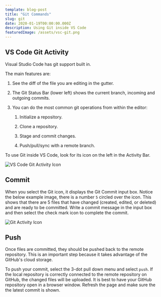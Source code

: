 ```yaml
---
template: blog-post
title: "Git Commands"
slug: git
date: 2020-01-19T00:00:00.000Z
description: Using Git inside VS Code
featuredImage: /assets/vsc-git.png
---
```


## VS Code Git Activity

Visual Studio Code has git support built in.

The main features are:

1. See the diff of the file you are editing in the gutter.

2. The Git Status Bar (lower left) shows the current branch, incoming and outgoing commits.

3. You can do the most common git operations from within the editor:

   1. Initialize a repository.

   2. Clone a repository.

   3. Stage and commit changes.

   4. Push/pull/sync with a remote branch.

To use Git inside VS Code, look for its icon on the left in the Activity Bar.

![VS Code Git Activity Icon](/assets/vsc-git.png)

## Commit

When you select the Git icon, it displays the Git Commit input box. Notice the below example image, there is a number `5` circled over the icon. This shows that there are 5 files that have changed (created, edited, or deleted) and are ready to be committed. Write a commit message in the input box and then select the check mark icon to complete the commit.

![Git Activity Icon](/assets/vsc-commit.png)

## Push

Once files are committed, they should be pushed back to the remote repository. This is an important step because it takes advantage of the GitHub's cloud storage.

To push your commit, select the 3-dot pull down menu and select `push`. If the local repository is correctly connected to the remote repository on GitHub, the changed files will be uploaded. It is best to have your GitHub repository open in a browser window. Refresh the page and make sure the the latest commit is shown.
